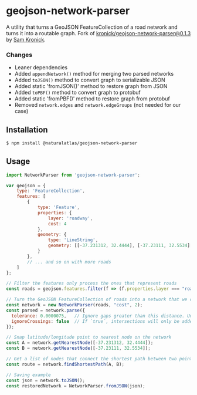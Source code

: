 # geojson-network-parser

A utility that turns a GeoJSON FeatureCollection of a road network and turns it into a routable graph. Fork of [kronick/geojson-network-parser@0.1.3](https://github.com/kronick/geojson-network-parser) by [Sam Kronick](https://github.com/kronick).

### Changes

- Leaner dependencies
- Added `appendNetwork()` method for merging two parsed networks
- Added `toJSON()` method to convert graph to serializable JSON
- Added static 'fromJSON()' method to restore graph from JSON
- Added `toPBF()` method to convert graph to protobuf
- Added static 'fromPBF()' method to restore graph from protobuf
- Removed `network.edges` and `network.edgeGroups` (not needed for our case)

## Installation

```sh
$ npm install @naturalatlas/geojson-network-parser
```

## Usage

```js
import NetworkParser from 'geojson-network-parser';

var geojson = {
    type: 'FeatureCollection',
    features: [
        {
            type: 'Feature',
            properties: {
                layer: 'roadway',
                cost: 4
            },
            geometry: {
                type: 'LineString',
                geometry: [[-37.231312, 32.4444], [-37.23111, 32.5534] /* and so on ... */ ]
            }
        },
        // ... and so on with more roads
    ]
};

// Filter the features only process the ones that represent roads
const roads = geojson.features.filter(f => (f.properties.layer === "roadway"));

// Turn the GeoJSON FeatureCollection of roads into a network that we can find shortest-path routes on
const network = new NetworkParser(roads, "cost", 2);
const parsed = network.parse({
  tolerance: 0.0000075,   // Ignore gaps greater than this distance. Units are in degrees latitude, so values < 0.00002 are a good starting point.
  ignoreCrossings: false  // If `true`, intersections will only be added where there are two nearby points in the original FeatureCollection. If `false`, intersections will be inferred where two edge segments cross each other.
});

// Snap latitude/longitude point to nearest node on the network
const A = network.getNearestNode([-37.231312, 32.4444]);
const B = network.getNearestNode([-37.23111, 32.5534]);

// Get a list of nodes that connect the shortest path between two points
const route = network.findShortestPath(A, B);

// Saving example
const json = network.toJSON();
const restoredNetwork = NetworkParser.fromJSON(json);
```
